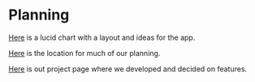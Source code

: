 # Planning

[Here](https://lucid.app/lucidchart/c0433799-6365-4ed2-9f28-61f4c087f6b0/edit?invitationId=inv_9e8fe787-882a-4efc-9914-63a519094e39) is a lucid chart with a layout and ideas for the app.

[Here](https://github.com/orgs/comp426-2022-spring/teams/porrima) is the location for much of our planning.

[Here](https://github.com/orgs/comp426-2022-spring/projects/4) is out project page where we developed and decided on features.
